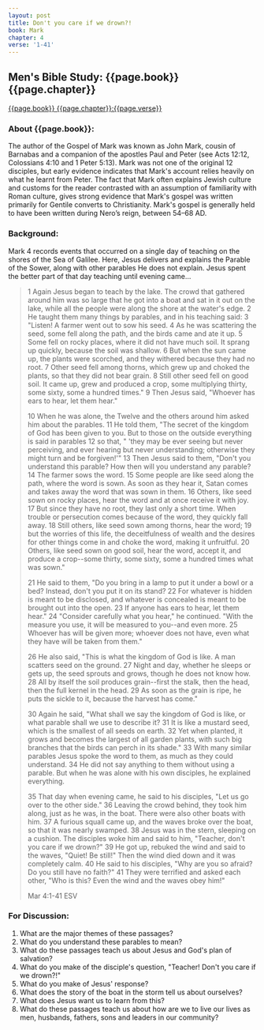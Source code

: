 ```yaml
---
layout: post
title: Don't you care if we drown?!
book: Mark
chapter: 4
verse: '1-41'
---
```

## Men's Bible Study: {{page.book}} {{page.chapter}}

[{{page.book}} {{page.chapter}}:{{page.verse}}](https://www.biblegateway.com/passage/?search={{page.book}}+{{page.chapter}}%3A{{page.verse}}&version=NIV)

### About {{page.book}}:
The author of the Gospel of Mark was known as John Mark, cousin of Barnabas and a companion of the apostles Paul and Peter
(see Acts 12:12, Colossians 4:10 and 1 Peter 5:13). Mark was not one of the original 12 disciples, but early evidence
indicates that Mark's account relies heavily on what he learnt from Peter. The fact that Mark often explains Jewish 
culture and customs for the reader contrasted with an assumption of familiarity with Roman culture, gives strong evidence
that Mark's gospel was written primarily for Gentile converts to Christianity. Mark's gospel is generally held to have 
been written during Nero’s reign, between 54–68 AD.

### Background:
Mark 4 records events that occurred on a single day of teaching on the shores of the Sea of Galilee. Here, Jesus 
delivers and explains the Parable of the Sower, along with other parables He does not explain. Jesus spent the better part of that 
day teaching until evening came... 

> 1 Again Jesus began to teach by the lake. The crowd that gathered around him was so large that he got into a boat and sat in it out on the lake, while all the people were along the shore at the water's edge. 2 He taught them many things by parables, and in his teaching said: 3 "Listen! A farmer went out to sow his seed. 4 As he was scattering the seed, some fell along the path, and the birds came and ate it up. 5 Some fell on rocky places, where it did not have much soil. It sprang up quickly, because the soil was shallow. 6 But when the sun came up, the plants were scorched, and they withered because they had no root. 7 Other seed fell among thorns, which grew up and choked the plants, so that they did not bear grain. 8 Still other seed fell on good soil. It came up, grew and produced a crop, some multiplying thirty, some sixty, some a hundred times." 9 Then Jesus said, "Whoever has ears to hear, let them hear." 
> 
> 10 When he was alone, the Twelve and the others around him asked him about the parables. 11 He told them, "The secret of the kingdom of God has been given to you. But to those on the outside everything is said in parables 12 so that, " 'they may be ever seeing but never perceiving, and ever hearing but never understanding; otherwise they might turn and be forgiven!'" 13 Then Jesus said to them, "Don't you understand this parable? How then will you understand any parable? 14 The farmer sows the word. 15 Some people are like seed along the path, where the word is sown. As soon as they hear it, Satan comes and takes away the word that was sown in them. 16 Others, like seed sown on rocky places, hear the word and at once receive it with joy. 17 But since they have no root, they last only a short time. When trouble or persecution comes because of the word, they quickly fall away. 18 Still others, like seed sown among thorns, hear the word; 19 but the worries of this life, the deceitfulness of wealth and the desires for other things come in and choke the word, making it unfruitful. 20 Others, like seed sown on good soil, hear the word, accept it, and produce a crop--some thirty, some sixty, some a hundred times what was sown." 
> 
> 21 He said to them, "Do you bring in a lamp to put it under a bowl or a bed? Instead, don't you put it on its stand? 22 For whatever is hidden is meant to be disclosed, and whatever is concealed is meant to be brought out into the open. 23 If anyone has ears to hear, let them hear." 24 "Consider carefully what you hear," he continued. "With the measure you use, it will be measured to you--and even more. 25 Whoever has will be given more; whoever does not have, even what they have will be taken from them." 
> 
> 26 He also said, "This is what the kingdom of God is like. A man scatters seed on the ground. 27 Night and day, whether he sleeps or gets up, the seed sprouts and grows, though he does not know how. 28 All by itself the soil produces grain--first the stalk, then the head, then the full kernel in the head. 29 As soon as the grain is ripe, he puts the sickle to it, because the harvest has come." 
> 
> 30 Again he said, "What shall we say the kingdom of God is like, or what parable shall we use to describe it? 31 It is like a mustard seed, which is the smallest of all seeds on earth. 32 Yet when planted, it grows and becomes the largest of all garden plants, with such big branches that the birds can perch in its shade." 33 With many similar parables Jesus spoke the word to them, as much as they could understand. 34 He did not say anything to them without using a parable. But when he was alone with his own disciples, he explained everything. 
> 
> 35 That day when evening came, he said to his disciples, "Let us go over to the other side." 36 Leaving the crowd behind, they took him along, just as he was, in the boat. There were also other boats with him. 37 A furious squall came up, and the waves broke over the boat, so that it was nearly swamped. 38 Jesus was in the stern, sleeping on a cushion. The disciples woke him and said to him, "Teacher, don't you care if we drown?" 39 He got up, rebuked the wind and said to the waves, "Quiet! Be still!" Then the wind died down and it was completely calm. 40 He said to his disciples, "Why are you so afraid? Do you still have no faith?" 41 They were terrified and asked each other, "Who is this? Even the wind and the waves obey him!"
>
> Mar 4:1-41 ESV


### For Discussion:
1. What are the major themes of these passages?
2. What do you understand these parables to mean?
3. What do these passages teach us about Jesus and God's plan of salvation?
4. What do you make of the disciple's question, "Teacher! Don't you care if we drown?!"
5. What do you make of Jesus' response?
4. What does the story of the boat in the storm tell us about ourselves?
5. What does Jesus want us to learn from this? 
6. What do these passages teach us about how are we to live our lives as men, husbands, fathers, sons and leaders in our community?  

